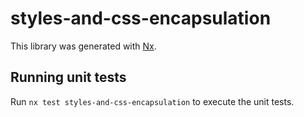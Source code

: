 # styles-and-css-encapsulation

This library was generated with [Nx](https://nx.dev).

## Running unit tests

Run `nx test styles-and-css-encapsulation` to execute the unit tests.

